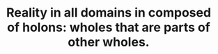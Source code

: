 ---
title: "Reality in all domains in composed of holons: wholes that are parts of other wholes."
tags: TMWT
---